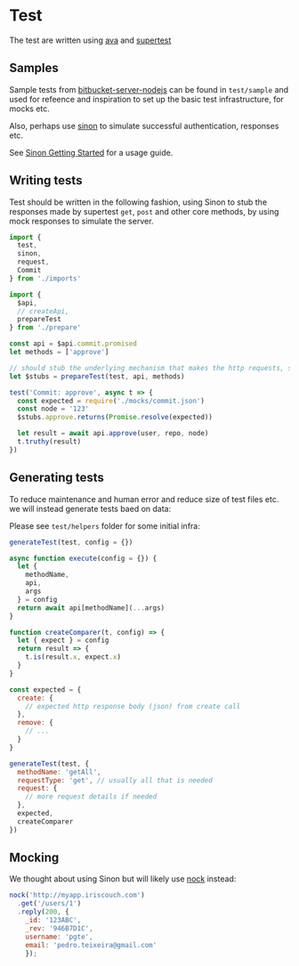 # Test

The test are written using [ava]() and [supertest]()

## Samples

Sample tests from [bitbucket-server-nodejs](https://github.com/sternba/bitbucket-server-nodejs) can be found in `test/sample` and used for refeence and inspiration to set up the basic test infrastructure, for mocks etc.

Also, perhaps use [sinon](http://sinonjs.org/) to simulate successful authentication, responses etc.

See [Sinon Getting Started](http://sinonjs.org/#get-started) for a usage guide.

## Writing tests

Test should be written in the following fashion, using Sinon to stub the responses made by supertest `get`, `post` and other core methods, by using mock responses to simulate the server.

```js
import {
  test,
  sinon,
  request,
  Commit
} from './imports'

import {
  $api,
  // createApi,
  prepareTest
} from './prepare'

const api = $api.commit.promised
let methods = ['approve']

// should stub the underlying mechanism that makes the http requests, such as Xhr or whatever
let $stubs = prepareTest(test, api, methods)

test('Commit: approve', async t => {
  const expected = require('./mocks/commit.json')
  const node = '123'
  $stubs.approve.returns(Promise.resolve(expected))

  let result = await api.approve(user, repo, node)
  t.truthy(result)
})
```

## Generating tests

To reduce maintenance and human error and reduce size of test files etc. we will instead generate tests baed on data:

Please see `test/helpers` folder for some initial infra:

```js
generateTest(test, config = {})

async function execute(config = {}) {
  let {
    methodName,
    api,
    args
  } = config
  return await api[methodName](...args)
}

function createComparer(t, config) => {
  let { expect } = config
  return result => {
    t.is(result.x, expect.x)
  }
}

const expected = {
  create: {
    // expected http response body (json) from create call
  },
  remove: {
    // ...
  }
}

generateTest(test, {
  methodName: 'getAll',
  requestType: 'get', // usually all that is needed
  request: {
    // more request details if needed
  },
  expected,
  createComparer
})
```

## Mocking

We thought about using Sinon but will likely use [nock](https://www.npmjs.com/package/nock) instead:

```js
nock('http://myapp.iriscouch.com')
  .get('/users/1')
  .reply(200, {
    _id: '123ABC',
    _rev: '946B7D1C',
    username: 'pgte',
    email: 'pedro.teixeira@gmail.com'
    });
```
